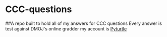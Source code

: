 # CCC-questions
##A repo built to hold all of my answers for CCC questions
Every answer is test against DMOJ's online gradder my account is [Pyturtle](https://dmoj.ca/user)
